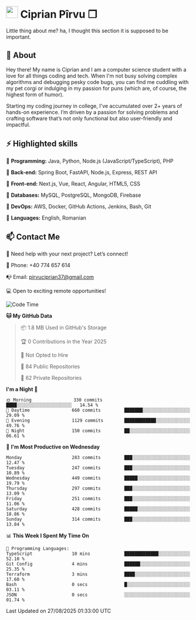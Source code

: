# <img height="32px" src="https://user-images.githubusercontent.com/74038190/216122041-518ac897-8d92-4c6b-9b3f-ca01dcaf38ee.png"> Ciprian Pîrvu ❐ </h1>

Little thing about me? ha, I thought this section it is supposed to be important.

## 🧐 About

Hey there! My name is Ciprian and I am a computer science student with a love for all things coding and tech. When I'm not busy solving complex algorithms and debugging pesky code bugs, you can find me cuddling with my pet corgi or indulging in my passion for puns (which are, of course, the highest form of humor).

Starting my coding journey in college, I've accumulated over 2+ years of hands-on experience. I’m driven by a passion for solving problems and crafting software that’s not only functional but also user-friendly and impactful.


## ⚡ Highlighted skills

🎯 **Programming:** Java, Python, Node.js (JavaScript/TypeScript), PHP

🎯 **Back-end:** Spring Boot, FastAPI, Node.js, Express, REST API

🎯 **Front-end:** Next.js, Vue, React, Angular, HTML5, CSS

🎯 **Databases:** MySQL, PostgreSQL, MongoDB, Firebase

🎯 **DevOps:** AWS, Docker, GitHub Actions, Jenkins, Bash, Git

🎯 **Languages:** English, Romanian



## 📫 Contact Me

🤝 Need help with your next project? Let’s connect!

📱 Phone: +40 774 657 614

📭 Email: pirvuciprian37@gmail.com


💻 Open to exciting remote opportunities!

<!--START_SECTION:waka-->
![Code Time](http://img.shields.io/badge/Code%20Time-2%2C350%20hrs%2018%20mins-blue)

**🐱 My GitHub Data** 

> 📦 1.8 MB Used in GitHub's Storage 
 > 
> 🏆 0 Contributions in the Year 2025
 > 
> 🚫 Not Opted to Hire
 > 
> 📜 84 Public Repositories 
 > 
> 🔑 62 Private Repositories 
 > 
**I'm a Night 🦉** 

```text
🌞 Morning                330 commits         ████░░░░░░░░░░░░░░░░░░░░░   14.54 % 
🌆 Daytime                660 commits         ███████░░░░░░░░░░░░░░░░░░   29.09 % 
🌃 Evening                1129 commits        ████████████░░░░░░░░░░░░░   49.76 % 
🌙 Night                  150 commits         ██░░░░░░░░░░░░░░░░░░░░░░░   06.61 % 
```
📅 **I'm Most Productive on Wednesday** 

```text
Monday                   283 commits         ███░░░░░░░░░░░░░░░░░░░░░░   12.47 % 
Tuesday                  247 commits         ███░░░░░░░░░░░░░░░░░░░░░░   10.89 % 
Wednesday                449 commits         █████░░░░░░░░░░░░░░░░░░░░   19.79 % 
Thursday                 297 commits         ███░░░░░░░░░░░░░░░░░░░░░░   13.09 % 
Friday                   251 commits         ███░░░░░░░░░░░░░░░░░░░░░░   11.06 % 
Saturday                 428 commits         █████░░░░░░░░░░░░░░░░░░░░   18.86 % 
Sunday                   314 commits         ███░░░░░░░░░░░░░░░░░░░░░░   13.84 % 
```


📊 **This Week I Spent My Time On** 

```text
💬 Programming Languages: 
TypeScript               10 mins             █████████████░░░░░░░░░░░░   52.10 % 
Git Config               4 mins              ██████░░░░░░░░░░░░░░░░░░░   25.35 % 
Terraform                3 mins              ████░░░░░░░░░░░░░░░░░░░░░   17.60 % 
Bash                     0 secs              █░░░░░░░░░░░░░░░░░░░░░░░░   03.11 % 
JSON                     0 secs              ░░░░░░░░░░░░░░░░░░░░░░░░░   01.74 % 
```


 Last Updated on 27/08/2025 01:33:00 UTC
<!--END_SECTION:waka-->
